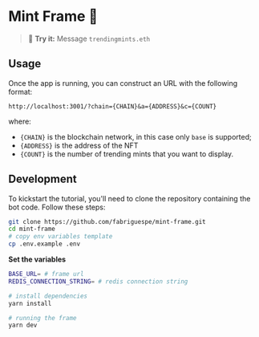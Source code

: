 # Mint Frame 🌳

> 💬 **Try it:** Message `trendingmints.eth`

## Usage

Once the app is running, you can construct an URL with the following format:

```
http://localhost:3001/?chain={CHAIN}&a={ADDRESS}&c={COUNT}
```

where:

- `{CHAIN}` is the blockchain network, in this case only `base` is supported;
- `{ADDRESS}` is the address of the NFT
- `{COUNT}` is the number of trending mints that you want to display.

## Development

To kickstart the tutorial, you'll need to clone the repository containing the bot code. Follow these steps:

```bash
git clone https://github.com/fabriguespe/mint-frame.git
cd mint-frame
# copy env variables template
cp .env.example .env
```

**Set the variables**

```bash
BASE_URL= # frame url
REDIS_CONNECTION_STRING= # redis connection string
```

```bash
# install dependencies
yarn install

# running the frame
yarn dev
```
